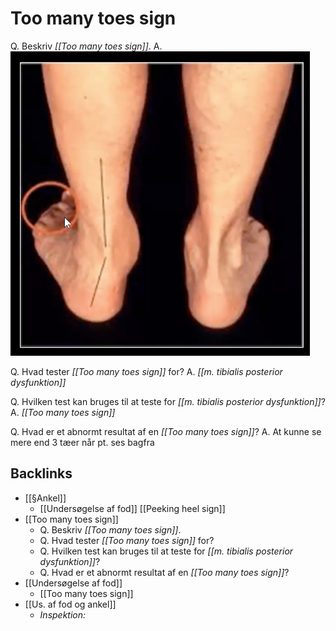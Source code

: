 # Too many toes sign
Q. Beskriv *[[Too many toes sign]]*.
A. ![](BearImages/54631CF5-675B-4BD8-BA82-BD0CBC1579A8-97624-0000BA57D86D4508/D946CDD3-D75C-4B14-8294-6B04B72966D4.png)

Q. Hvad tester *[[Too many toes sign]]* for?
A. *[[m. tibialis posterior dysfunktion]]*

Q. Hvilken test kan bruges til at teste for *[[m. tibialis posterior dysfunktion]]*?
A. *[[Too many toes sign]]*

Q. Hvad er et abnormt resultat af en *[[Too many toes sign]]*?
A. At kunne se mere end 3 tæer når pt. ses bagfra


## Backlinks
* [[§Ankel]]
	* [[Undersøgelse af fod]]
[[Peeking heel sign]]
* [[Too many toes sign]]
	* Q. Beskriv *[[Too many toes sign]]*.
	* Q. Hvad tester *[[Too many toes sign]]* for?
	* Q. Hvilken test kan bruges til at teste for *[[m. tibialis posterior dysfunktion]]*?
	* Q. Hvad er et abnormt resultat af en *[[Too many toes sign]]*?
* [[Undersøgelse af fod]]
	* [[Too many toes sign]]
* [[Us. af fod og ankel]]
	* *Inspektion:*

<!-- #anki/tag/med/Orto #anki/deck/Medicine #anki/tag/med/GP -->

<!-- {BearID:20C24A28-B7F4-4B73-ABCF-0B8532C20D6A-18513-00001A609FAE0285} -->
